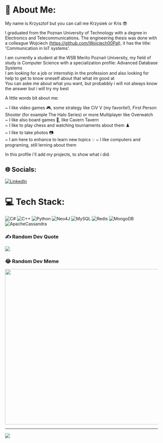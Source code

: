 # 💫 About Me:

My name is Krzysztof but you can call me Krzysiek or Kris 😎

I graduated from the Poznan University of Technology with a degree in Electronics and Telecommunications. The engineering thesis was done with a colleague Wojciech (https://github.com/Wojciech00Pal), it has the title: 'Communication in IoT systems'.<br>

I am currently a student at the WSB Merito Poznań University, my field of study is Computer Science with a specialization profile: Advanced Database Systems<br>
I am looking for a job or internship in the profession and also looking for help to get to know oneself about that what im good at<br>
You can aske me about what you want, but probabbly i will not always know the answer but i will try my best<br>

A little words bit about me:

~ I like video games 🎮, some strategy like CiV V (my favorite!), First Person Shooter (for example The Halo Series) or more Multiplayer like Overwatch <br />
~ I like also board games 🎲, like Cavern Tavern <br />
~ I like to play chess and watching tournaments about them ♟️ <br />
~ I like to take photos 📷 <br />
~ I am here to enhance to learn new topics 💡 
~ I like computers and programing, still lerning about them 

In this profile i'll add my projects, to show what i did.

## 🌐 Socials:
[![LinkedIn](https://img.shields.io/badge/LinkedIn-%230077B5.svg?logo=linkedin&logoColor=white)](https://linkedin.com/in/https://www.linkedin.com/in/krzysztof-storo%C5%BCuk-b61bab225/) 

# 💻 Tech Stack:
![C#](https://img.shields.io/badge/c%23-%23239120.svg?style=for-the-badge&logo=c-sharp&logoColor=white) ![C++](https://img.shields.io/badge/c++-%2300599C.svg?style=for-the-badge&logo=c%2B%2B&logoColor=white) ![Python](https://img.shields.io/badge/python-3670A0?style=for-the-badge&logo=python&logoColor=ffdd54) 	![Neo4J](https://img.shields.io/badge/Neo4j-008CC1?style=for-the-badge&logo=neo4j&logoColor=white) ![MySQL](https://img.shields.io/badge/mysql-%2300f.svg?style=for-the-badge&logo=mysql&logoColor=white) ![Redis](https://img.shields.io/badge/redis-%23DD0031.svg?style=for-the-badge&logo=redis&logoColor=white) ![MongoDB](https://img.shields.io/badge/MongoDB-%234ea94b.svg?style=for-the-badge&logo=mongodb&logoColor=white) ![ApacheCassandra](https://img.shields.io/badge/cassandra-%231287B1.svg?style=for-the-badge&logo=apache-cassandra&logoColor=white)

### ✍️ Random Dev Quote
![](https://quotes-github-readme.vercel.app/api?type=horizontal&theme=radical)

### 😂 Random Dev Meme
<img src="https://rm.up.railway.app/" width="512px"/>

---
[![](https://visitcount.itsvg.in/api?id=kryty8&icon=1&color=0)](https://visitcount.itsvg.in)

<!-- Proudly created with GPRM ( https://gprm.itsvg.in ) -->

